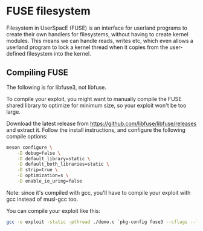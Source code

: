 # FUSE filesystem

Filesystem in UserSpacE (FUSE) is an interface for userland programs to create
their own handlers for filesystems, without having to create kernel modules.
This means we can handle reads, writes etc, which even allows a userland program
to lock a kernel thread when it copies from the user-defined filesystem into the
kernel.

## Compiling FUSE

The following is for libfuse3, not libfuse.

To compile your exploit, you might want to manually compile the FUSE shared
library to optimize for minimum size, so your exploit won't be too large.

Download the latest release from <https://github.com/libfuse/libfuse/releases>
and extract it. Follow the install instructions, and configure the following
compile options:

```bash
meson configure \
    -D debug=false \
    -D default_library=static \
    -D default_both_libraries=static \
    -D strip=true \
    -D optimization=s \
    -D enable_io_uring=false
```

Note: since it's compiled with gcc, you'll have to compile your exploit with gcc
instead of musl-gcc too.

You can compile your exploit like this:

```bash
gcc -o exploit -static -pthread ./demo.c `pkg-config fuse3 --cflags --libs` -Os
```
